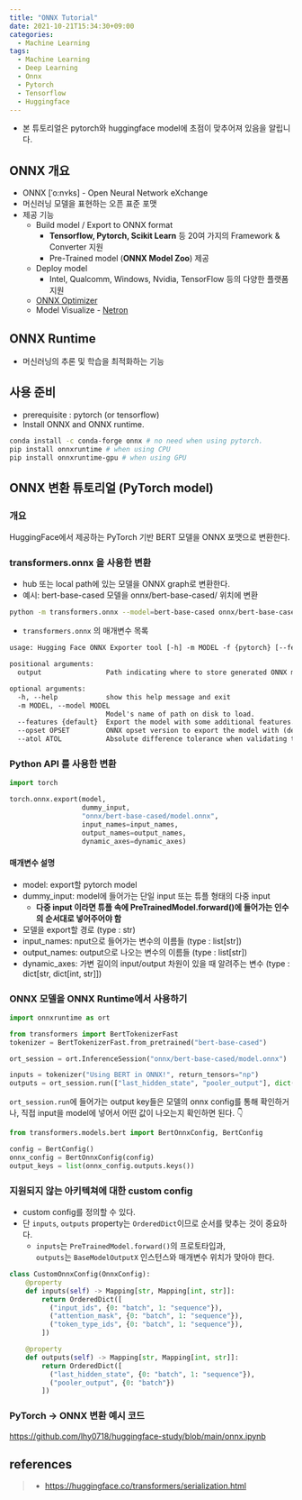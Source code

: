 ```yaml
---
title: "ONNX Tutorial"
date: 2021-10-21T15:34:30+09:00
categories:
  - Machine Learning
tags:
  - Machine Learning
  - Deep Learning
  - Onnx
  - Pytorch
  - Tensorflow
  - Huggingface
---
```


- 본 튜토리얼은 pytorch와 huggingface model에 초점이 맞추어져 있음을 알립니다.

## ONNX 개요

- ONNX [ˈo:nʏks] - Open Neural Network eXchange
- 머신러닝 모델을 표현하는 오픈 표준 포맷
- 제공 기능
  - Build model / Export to ONNX format
    - **Tensorflow, Pytorch, Scikit Learn** 등 20여 가지의 Framework & Converter 지원
    - Pre-Trained model (**ONNX Model Zoo**) 제공
  - Deploy model
    - Intel, Qualcomm, Windows, Nvidia, TensorFlow 등의 다양한 플랫폼 지원
  - [ONNX Optimizer](https://github.com/onnx/optimizer)
  - Model Visualize - [Netron](https://github.com/lutzroeder/Netron)

## ONNX Runtime

- 머신러닝의 추론 및 학습을 최적화하는 기능

## 사용 준비

- prerequisite : pytorch (or tensorflow)
- Install ONNX and ONNX runtime.

```sh
conda install -c conda-forge onnx # no need when using pytorch.
pip install onnxruntime # when using CPU
pip install onnxruntime-gpu # when using GPU
```

## ONNX 변환 튜토리얼 (PyTorch model)

### 개요

HuggingFace에서 제공하는 PyTorch 기반 BERT 모델을 ONNX 포맷으로 변환한다.

### transformers.onnx 을 사용한 변환

- hub 또는 local path에 있는 모델을 ONNX graph로 변환한다.
- 예시: bert-base-cased 모델을 onnx/bert-base-cased/ 위치에 변환

```sh
python -m transformers.onnx --model=bert-base-cased onnx/bert-base-cased/
```

- `transformers.onnx` 의 매개변수 목록

```txt
usage: Hugging Face ONNX Exporter tool [-h] -m MODEL -f {pytorch} [--features {default}] [--opset OPSET] [--atol ATOL] output

positional arguments:
  output                Path indicating where to store generated ONNX model.

optional arguments:
  -h, --help            show this help message and exit
  -m MODEL, --model MODEL
                        Model's name of path on disk to load.
  --features {default}  Export the model with some additional features.
  --opset OPSET         ONNX opset version to export the model with (default 12).
  --atol ATOL           Absolute difference tolerance when validating the model.
```

### Python API 를 사용한 변환

```py
import torch

torch.onnx.export(model,
                  dummy_input,
                  "onnx/bert-base-cased/model.onnx",
                  input_names=input_names,
                  output_names=output_names,
                  dynamic_axes=dynamic_axes)
```

#### 매개변수 설명

- model: export할 pytorch model
- dummy_input: model에 들어가는 단일 input 또는 튜플 형태의 다중 input
  - **다중 input 이라면 튜플 속에 PreTrainedModel.forward()에 들어가는 인수의 순서대로 넣어주어야 함**
- 모델을 export할 경로 (type : str)
- input_names: nput으로 들어가는 변수의 이름들 (type : list[str])
- output_names: output으로 나오는 변수의 이름들 (type : list[str])
- dynamic_axes: 가변 길이의 input/output 차원이 있을 때 알려주는 변수 (type : dict[str, dict[int, str]])

### ONNX 모델을 ONNX Runtime에서 사용하기

```py
import onnxruntime as ort

from transformers import BertTokenizerFast
tokenizer = BertTokenizerFast.from_pretrained("bert-base-cased")

ort_session = ort.InferenceSession("onnx/bert-base-cased/model.onnx")

inputs = tokenizer("Using BERT in ONNX!", return_tensors="np")
outputs = ort_session.run(["last_hidden_state", "pooler_output"], dict(inputs))
```

`ort_session.run`에 들어가는 output key들은 모델의 onnx config를 통해 확인하거나, 직접 input을 model에 넣어서 어떤 값이 나오는지 확인하면 된다. 👇

```py
from transformers.models.bert import BertOnnxConfig, BertConfig

config = BertConfig()
onnx_config = BertOnnxConfig(config)
output_keys = list(onnx_config.outputs.keys())
```

### 지원되지 않는 아키텍쳐에 대한 custom config

- custom config를 정의할 수 있다.
- 단 `inputs`, `outputs` property는 `OrderedDict`이므로 순서를 맞추는 것이 중요하다.
  - `inputs`는 `PreTrainedModel.forward()`의 프로토타입과,<br>`outputs`는 `BaseModelOutputX` 인스턴스와 매개변수 위치가 맞아야 한다.

```py
class CustomOnnxConfig(OnnxConfig):
    @property
    def inputs(self) -> Mapping[str, Mapping[int, str]]:
        return OrderedDict([
          ("input_ids", {0: "batch", 1: "sequence"}),
          ("attention_mask", {0: "batch", 1: "sequence"}),
          ("token_type_ids", {0: "batch", 1: "sequence"}),
        ])

    @property
    def outputs(self) -> Mapping[str, Mapping[int, str]]:
        return OrderedDict([
          ("last_hidden_state", {0: "batch", 1: "sequence"}),
          ("pooler_output", {0: "batch"})
        ])
```

### PyTorch → ONNX 변환 예시 코드

<https://github.com/lhy0718/huggingface-study/blob/main/onnx.ipynb>

## references

> - <https://huggingface.co/transformers/serialization.html>
